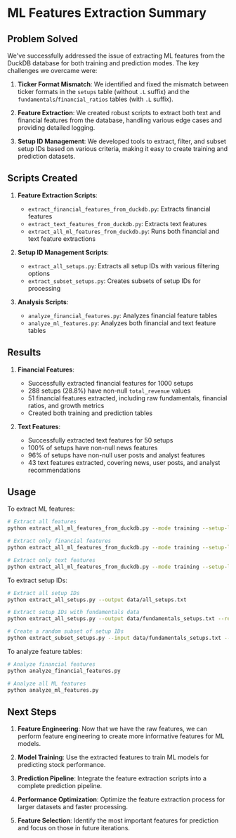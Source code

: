 # ML Features Extraction Summary

## Problem Solved

We've successfully addressed the issue of extracting ML features from the DuckDB database for both training and prediction modes. The key challenges we overcame were:

1. **Ticker Format Mismatch**: We identified and fixed the mismatch between ticker formats in the `setups` table (without `.L` suffix) and the `fundamentals`/`financial_ratios` tables (with `.L` suffix).

2. **Feature Extraction**: We created robust scripts to extract both text and financial features from the database, handling various edge cases and providing detailed logging.

3. **Setup ID Management**: We developed tools to extract, filter, and subset setup IDs based on various criteria, making it easy to create training and prediction datasets.

## Scripts Created

1. **Feature Extraction Scripts**:
   - `extract_financial_features_from_duckdb.py`: Extracts financial features
   - `extract_text_features_from_duckdb.py`: Extracts text features
   - `extract_all_ml_features_from_duckdb.py`: Runs both financial and text feature extractions

2. **Setup ID Management Scripts**:
   - `extract_all_setups.py`: Extracts all setup IDs with various filtering options
   - `extract_subset_setups.py`: Creates subsets of setup IDs for processing

3. **Analysis Scripts**:
   - `analyze_financial_features.py`: Analyzes financial feature tables
   - `analyze_ml_features.py`: Analyzes both financial and text feature tables

## Results

1. **Financial Features**:
   - Successfully extracted financial features for 1000 setups
   - 288 setups (28.8%) have non-null `total_revenue` values
   - 51 financial features extracted, including raw fundamentals, financial ratios, and growth metrics
   - Created both training and prediction tables

2. **Text Features**:
   - Successfully extracted text features for 50 setups
   - 100% of setups have non-null news features
   - 96% of setups have non-null user posts and analyst features
   - 43 text features extracted, covering news, user posts, and analyst recommendations

## Usage

To extract ML features:

```bash
# Extract all features
python extract_all_ml_features_from_duckdb.py --mode training --setup-list data/fundamentals_subset_1000.txt

# Extract only financial features
python extract_all_ml_features_from_duckdb.py --mode training --setup-list data/fundamentals_subset_1000.txt --features financial

# Extract only text features
python extract_all_ml_features_from_duckdb.py --mode training --setup-list data/fundamentals_subset_1000.txt --features text
```

To extract setup IDs:

```bash
# Extract all setup IDs
python extract_all_setups.py --output data/all_setups.txt

# Extract setup IDs with fundamentals data
python extract_all_setups.py --output data/fundamentals_setups.txt --require-fundamentals

# Create a random subset of setup IDs
python extract_subset_setups.py --input data/fundamentals_setups.txt --output data/fundamentals_subset_1000.txt --limit 1000 --random
```

To analyze feature tables:

```bash
# Analyze financial features
python analyze_financial_features.py

# Analyze all ML features
python analyze_ml_features.py
```

## Next Steps

1. **Feature Engineering**: Now that we have the raw features, we can perform feature engineering to create more informative features for ML models.

2. **Model Training**: Use the extracted features to train ML models for predicting stock performance.

3. **Prediction Pipeline**: Integrate the feature extraction scripts into a complete prediction pipeline.

4. **Performance Optimization**: Optimize the feature extraction process for larger datasets and faster processing.

5. **Feature Selection**: Identify the most important features for prediction and focus on those in future iterations. 